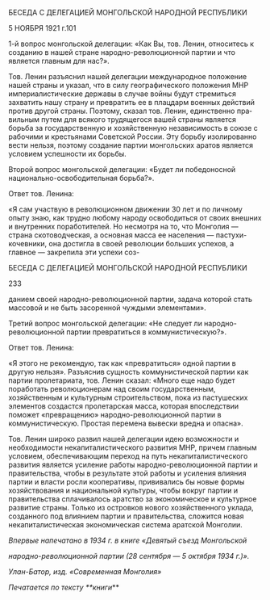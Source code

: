 БЕСЕДА С ДЕЛЕГАЦИЕЙ МОНГОЛЬСКОЙ НАРОДНОЙ РЕСПУБЛИКИ

5 НОЯБРЯ 1921 г.101

1-й вопрос монгольской делегации: «Как Вы, тов. Ленин, относитесь к созданию в нашей стране на­родно-революционной партии и что является главным для нас?».

Тов. Ленин разъяснил нашей делегации международное положение нашей страны и указал, что в силу географического положения МНР империалистические державы в случае войны будут стремиться захватить нашу страну и превратить ее в плацдарм во­енных действий против другой страны. Поэтому, сказал тов. Ленин, единственно пра­вильным путем для всякого трудящегося вашей страны является борьба за государст­венную и хозяйственную независимость в союзе с рабочими и крестьянами Советской России. Эту борьбу изолированно вести нельзя, поэтому создание партии монгольских аратов является условием успешности их борьбы.

Второй вопрос монгольской делегации: «Будет ли победоносной национально-освободительная борь­ба?».

Ответ тов. Ленина:

«Я сам участвую в революционном движении 30 лет и по личному опыту знаю, как трудно любому народу освободиться от своих внешних и внутренних поработителей. Но несмотря на то, что Монголия — страна скотоводческая, а основная масса ее насе­ления — пастухи-кочевники, она достигла в своей революции больших успехов, а главное — закрепила эти успехи соз-

  

БЕСЕДА С ДЕЛЕГАЦИЕЙ МОНГОЛЬСКОЙ НАРОДНОЙ РЕСПУБЛИКИ

  

233

  

данием своей народно-революционной партии, задача которой стать массовой и не быть засоренной чуждыми элементами».

Третий вопрос монгольской делегации: «Не следует ли народно-революционной партии превратиться в коммунистическую?».

Ответ тов. Ленина:

«Я этого не рекомендую, так как «превратиться» одной партии в другую нельзя». Разъяснив сущность коммунистической партии как партии пролетариата, тов. Ленин сказал: «Много еще надо будет поработать революционерам над своим государствен­ным, хозяйственным и культурным строительством, пока из пастушеских элементов создастся пролетарская масса, которая впоследствии поможет «превращению» народ­но-революционной партии в коммунистическую. Простая перемена вывески вредна и опасна».

Тов. Ленин широко развил нашей делегации идею возможности и необходимости некапиталистического развития МНР, причем главным условием, обеспечивающим пе­реход на путь некапиталистического развития является усиление работы народно-революционной партии и правительства, чтобы в результате этой работы и усиления влияния партии и власти росли кооперативы, прививались бы новые формы хозяйство­вания и национальной культуры, чтобы вокруг партии и правительства сплачивалось аратство за экономическое и культурное развитие страны. Только из островков нового хозяйственного уклада, созданного под влиянием партии и правительства, сложится новая некапиталистическая экономическая система аратской Монголии.

  

_Впервые напечатано в 1934 г. в книге «Девятый съезд Монгольской_

_народно-революционной партии_ _(28 сентября_ — _5 октября 1934 г.)»._

_Улан-Батор, изд. «Современная_ _Монголия»_

  

_Печатается по тексту **книги_**